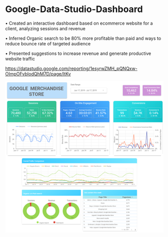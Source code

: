 # Google-Data-Studio-Dashboard

• Created an interactive dashboard based on ecommerce website for a client, analyzing sessions and revenue

• Inferred Organic search to be 80% more profitable than paid and ways to reduce bounce rate of targeted audience

• Presented suggestions to increase revenue and generate productive website traffic

https://datastudio.google.com/reporting/1esyrwZMH_pQNQxw-OImpOFvbIodQhM7D/page/ltKv

![](google_DS.png)


